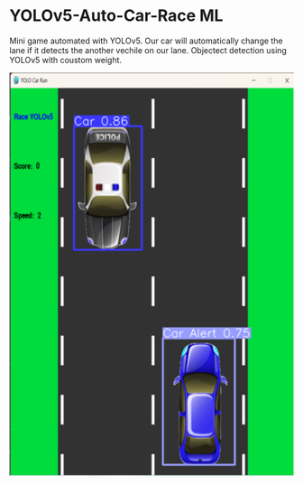 # YOLOv5-Auto-Car-Race ML
Mini game automated with YOLOv5.
Our car will automatically change the lane if it detects the another vechile on our lane.
Objectect detection using YOLOv5 with coustom weight.


![Obj-Det](https://github.com/Bishal-Bhandari/YOLOv5-Auto-Car-Race/blob/master/asset/Screenshot%202022-06-30%20102023.png?raw=true) 

